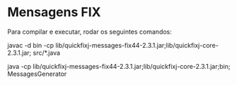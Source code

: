 # Mensagens FIX

Para compilar e executar, rodar os seguintes comandos:

javac -d bin -cp lib/quickfixj-messages-fix44-2.3.1.jar;lib/quickfixj-core-2.3.1.jar; src/*.java

java -cp lib/quickfixj-messages-fix44-2.3.1.jar;lib/quickfixj-core-2.3.1.jar;bin; MessagesGenerator